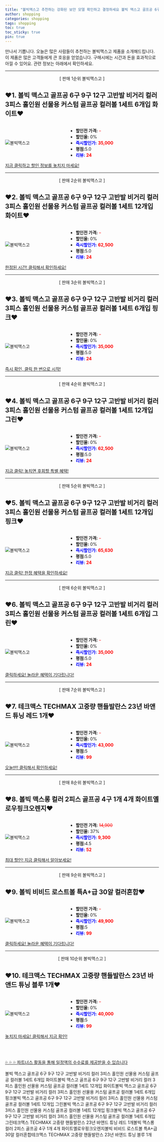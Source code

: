 ```yaml
---
title: "볼빅맥스고 추천하는 강화된 보안 모델 확인하고 결정하세요 볼빅 맥스고 골프공 6구 9구"
author: shopping
categories: shopping
tags: shopping
toc: true
toc_sticky: true
pin: true
---
```

만나서 기쁩니다. 오늘은 많은 사람들이 추천하는 볼빅맥스고 제품을 소개해드립니다. 이 제품은 많은 고객들에게 큰 호응을 얻었습니다. 구매시에는 시간과 돈을 효과적으로 아낄 수 있어요. 관련 정보는 아래에서 확인하세요.

---
<p class="toplist" style="margin: 0 auto; display: block; width: fit-content;">[ 판매 1순위 볼빅맥스고 ]</p>

<h2><strong>❤️1. 볼빅 맥스고 골프공 6구 9구 12구 고반발 비거리 컬러 3피스 홀인원 선물용 커스텀 골프공 컬러볼 1세트 6개입 화이트❤️</strong></h2>

<div style="display: flex; align-items: center;">
    <div style="flex: 0.4;">
        <img src="https://thumbnail8.coupangcdn.com/thumbnails/remote/230x230ex/image/vendor_inventory/02ba/73a2e3c9032af750b8a64dc45e520f8521d0f13a80fe314e9f1f49242435.jpg" alt="볼빅맥스고" style="max-width: 100%;">
    </div>
    <div style="flex: 0.6; margin-left: 10px;">
        <ul>
            <li><strong>할인전 가격:</strong> <del style="color: red;">-</del></li>
            <li><strong>할인율:</strong> 0%</li>
            <li><span style='color:blue'><strong>즉시할인가:</strong></span> <span style='color:red'><strong>35,000</strong></span></li>
            <li><strong>평점:</strong>5.0</li>
            <li><span style='color:blue'><strong>리뷰:</strong></span> <span style='color:red'><strong>24</strong></span></li>
        </ul>
    </div>
</div>
<div class="center">
    <a href="https://selin100587001.github.io?lptag=AF9450613&subid=githubio&pageKey=7961429198&traceid=V0-153&itemId=22011894422&vendorItemId=89059311097" class="myButton">
        지금 클릭하고 할인 정보를 놓치지 마세요!
    </a>
</div>


---
<p class="toplist" style="margin: 0 auto; display: block; width: fit-content;">[ 판매 2순위 볼빅맥스고 ]</p>

<h2><strong>❤️2. 볼빅 맥스고 골프공 6구 9구 12구 고반발 비거리 컬러 3피스 홀인원 선물용 커스텀 골프공 컬러볼 1세트 12개입 화이트❤️</strong></h2>

<div style="display: flex; align-items: center;">
    <div style="flex: 0.4;">
        <img src="https://thumbnail8.coupangcdn.com/thumbnails/remote/230x230ex/image/vendor_inventory/02ba/73a2e3c9032af750b8a64dc45e520f8521d0f13a80fe314e9f1f49242435.jpg" alt="볼빅맥스고" style="max-width: 100%;">
    </div>
    <div style="flex: 0.6; margin-left: 10px;">
        <ul>
            <li><strong>할인전 가격:</strong> <del style="color: red;">-</del></li>
            <li><strong>할인율:</strong> 0%</li>
            <li><span style='color:blue'><strong>즉시할인가:</strong></span> <span style='color:red'><strong>62,500</strong></span></li>
            <li><strong>평점:</strong>5.0</li>
            <li><span style='color:blue'><strong>리뷰:</strong></span> <span style='color:red'><strong>24</strong></span></li>
        </ul>
    </div>
</div>
<div class="center">
    <a href="https://selin100587001.github.io?lptag=AF9450613&subid=githubio&pageKey=7961429198&traceid=V0-153&itemId=22011894417&vendorItemId=89059311033" class="myButton">
        한정된 시간! 클릭해서 확인하세요!
    </a>
</div>


---
<p class="toplist" style="margin: 0 auto; display: block; width: fit-content;">[ 판매 3순위 볼빅맥스고 ]</p>

<h2><strong>❤️3. 볼빅 맥스고 골프공 6구 9구 12구 고반발 비거리 컬러 3피스 홀인원 선물용 커스텀 골프공 컬러볼 1세트 6개입 핑크❤️</strong></h2>

<div style="display: flex; align-items: center;">
    <div style="flex: 0.4;">
        <img src="https://thumbnail8.coupangcdn.com/thumbnails/remote/230x230ex/image/vendor_inventory/02ba/73a2e3c9032af750b8a64dc45e520f8521d0f13a80fe314e9f1f49242435.jpg" alt="볼빅맥스고" style="max-width: 100%;">
    </div>
    <div style="flex: 0.6; margin-left: 10px;">
        <ul>
            <li><strong>할인전 가격:</strong> <del style="color: red;">-</del></li>
            <li><strong>할인율:</strong> 0%</li>
            <li><span style='color:blue'><strong>즉시할인가:</strong></span> <span style='color:red'><strong>35,000</strong></span></li>
            <li><strong>평점:</strong>5.0</li>
            <li><span style='color:blue'><strong>리뷰:</strong></span> <span style='color:red'><strong>24</strong></span></li>
        </ul>
    </div>
</div>
<div class="center">
    <a href="https://selin100587001.github.io?lptag=AF9450613&subid=githubio&pageKey=7961429198&traceid=V0-153&itemId=22011894420&vendorItemId=89059311070" class="myButton">
        즉시 확인, 클릭 한 번으로 시작!
    </a>
</div>


---
<p class="toplist" style="margin: 0 auto; display: block; width: fit-content;">[ 판매 4순위 볼빅맥스고 ]</p>

<h2><strong>❤️4. 볼빅 맥스고 골프공 6구 9구 12구 고반발 비거리 컬러 3피스 홀인원 선물용 커스텀 골프공 컬러볼 1세트 12개입 그린❤️</strong></h2>

<div style="display: flex; align-items: center;">
    <div style="flex: 0.4;">
        <img src="https://thumbnail8.coupangcdn.com/thumbnails/remote/230x230ex/image/vendor_inventory/02ba/73a2e3c9032af750b8a64dc45e520f8521d0f13a80fe314e9f1f49242435.jpg" alt="볼빅맥스고" style="max-width: 100%;">
    </div>
    <div style="flex: 0.6; margin-left: 10px;">
        <ul>
            <li><strong>할인전 가격:</strong> <del style="color: red;">-</del></li>
            <li><strong>할인율:</strong> 0%</li>
            <li><span style='color:blue'><strong>즉시할인가:</strong></span> <span style='color:red'><strong>62,500</strong></span></li>
            <li><strong>평점:</strong>5.0</li>
            <li><span style='color:blue'><strong>리뷰:</strong></span> <span style='color:red'><strong>24</strong></span></li>
        </ul>
    </div>
</div>
<div class="center">
    <a href="https://selin100587001.github.io?lptag=AF9450613&subid=githubio&pageKey=7961429198&traceid=V0-153&itemId=22011894421&vendorItemId=89059311085" class="myButton">
        지금 클릭! 놓치면 후회할 특별 혜택!
    </a>
</div>


---
<p class="toplist" style="margin: 0 auto; display: block; width: fit-content;">[ 판매 5순위 볼빅맥스고 ]</p>

<h2><strong>❤️5. 볼빅 맥스고 골프공 6구 9구 12구 고반발 비거리 컬러 3피스 홀인원 선물용 커스텀 골프공 컬러볼 1세트 12개입 핑크❤️</strong></h2>

<div style="display: flex; align-items: center;">
    <div style="flex: 0.4;">
        <img src="https://thumbnail8.coupangcdn.com/thumbnails/remote/230x230ex/image/vendor_inventory/02ba/73a2e3c9032af750b8a64dc45e520f8521d0f13a80fe314e9f1f49242435.jpg" alt="볼빅맥스고" style="max-width: 100%;">
    </div>
    <div style="flex: 0.6; margin-left: 10px;">
        <ul>
            <li><strong>할인전 가격:</strong> <del style="color: red;">-</del></li>
            <li><strong>할인율:</strong> 0%</li>
            <li><span style='color:blue'><strong>즉시할인가:</strong></span> <span style='color:red'><strong>65,630</strong></span></li>
            <li><strong>평점:</strong>5.0</li>
            <li><span style='color:blue'><strong>리뷰:</strong></span> <span style='color:red'><strong>24</strong></span></li>
        </ul>
    </div>
</div>
<div class="center">
    <a href="https://selin100587001.github.io?lptag=AF9450613&subid=githubio&pageKey=7961429198&traceid=V0-153&itemId=22011894418&vendorItemId=89059311047" class="myButton">
        지금 클릭! 한정 혜택을 확인하세요!
    </a>
</div>


---
<p class="toplist" style="margin: 0 auto; display: block; width: fit-content;">[ 판매 6순위 볼빅맥스고 ]</p>

<h2><strong>❤️6. 볼빅 맥스고 골프공 6구 9구 12구 고반발 비거리 컬러 3피스 홀인원 선물용 커스텀 골프공 컬러볼 1세트 6개입 그린❤️</strong></h2>

<div style="display: flex; align-items: center;">
    <div style="flex: 0.4;">
        <img src="https://thumbnail8.coupangcdn.com/thumbnails/remote/230x230ex/image/vendor_inventory/02ba/73a2e3c9032af750b8a64dc45e520f8521d0f13a80fe314e9f1f49242435.jpg" alt="볼빅맥스고" style="max-width: 100%;">
    </div>
    <div style="flex: 0.6; margin-left: 10px;">
        <ul>
            <li><strong>할인전 가격:</strong> <del style="color: red;">-</del></li>
            <li><strong>할인율:</strong> 0%</li>
            <li><span style='color:blue'><strong>즉시할인가:</strong></span> <span style='color:red'><strong>35,000</strong></span></li>
            <li><strong>평점:</strong>5.0</li>
            <li><span style='color:blue'><strong>리뷰:</strong></span> <span style='color:red'><strong>24</strong></span></li>
        </ul>
    </div>
</div>
<div class="center">
    <a href="https://selin100587001.github.io?lptag=AF9450613&subid=githubio&pageKey=7961429198&traceid=V0-153&itemId=22011894419&vendorItemId=89059311059" class="myButton">
        클릭하세요! 놀라운 혜택이 기다립니다!
    </a>
</div>


---
<p class="toplist" style="margin: 0 auto; display: block; width: fit-content;">[ 판매 7순위 볼빅맥스고 ]</p>

<h2><strong>❤️7. 테크맥스 TECHMAX 고중량 핸들발란스 23년 바앤드 튜닝 레드 1개❤️</strong></h2>

<div style="display: flex; align-items: center;">
    <div style="flex: 0.4;">
        <img src="https://thumbnail10.coupangcdn.com/thumbnails/remote/230x230ex/image/vendor_inventory/3fa0/bbf9f2b828a576999af05c6f44f19088474a2789eab74cef3806e3a62d8f.png" alt="볼빅맥스고" style="max-width: 100%;">
    </div>
    <div style="flex: 0.6; margin-left: 10px;">
        <ul>
            <li><strong>할인전 가격:</strong> <del style="color: red;">-</del></li>
            <li><strong>할인율:</strong> 0%</li>
            <li><span style='color:blue'><strong>즉시할인가:</strong></span> <span style='color:red'><strong>43,000</strong></span></li>
            <li><strong>평점:</strong>5</li>
            <li><span style='color:blue'><strong>리뷰:</strong></span> <span style='color:red'><strong>99</strong></span></li>
        </ul>
    </div>
</div>
<div class="center">
    <a href="https://selin100587001.github.io?lptag=AF9450613&subid=githubio&pageKey=8205077720&traceid=V0-153&itemId=23532629407&vendorItemId=90558909877" class="myButton">
        오늘만! 클릭해서 확인하세요!
    </a>
</div>


---
<p class="toplist" style="margin: 0 auto; display: block; width: fit-content;">[ 판매 8순위 볼빅맥스고 ]</p>

<h2><strong>❤️8. 볼빅 맥스롱 컬러 2피스 골프공 4구 1개 4개 화이트옐로우핑크오렌지❤️</strong></h2>

<div style="display: flex; align-items: center;">
    <div style="flex: 0.4;">
        <img src="https://thumbnail9.coupangcdn.com/thumbnails/remote/230x230ex/image/vendor_inventory/4f83/eea8a90724c2ca57cc2b3427fd4342f59fd0e64584e3a4350d943ba0a6b1.jpg" alt="볼빅맥스고" style="max-width: 100%;">
    </div>
    <div style="flex: 0.6; margin-left: 10px;">
        <ul>
            <li><strong>할인전 가격:</strong> <del style="color: red;">14,900</del></li>
            <li><strong>할인율:</strong> 37%</li>
            <li><span style='color:blue'><strong>즉시할인가:</strong></span> <span style='color:red'><strong>9,300</strong></span></li>
            <li><strong>평점:</strong>4.5</li>
            <li><span style='color:blue'><strong>리뷰:</strong></span> <span style='color:red'><strong>52</strong></span></li>
        </ul>
    </div>
</div>
<div class="center">
    <a href="https://selin100587001.github.io?lptag=AF9450613&subid=githubio&pageKey=6122226099&traceid=V0-153&itemId=11612767047&vendorItemId=78906714941" class="myButton">
        최대 할인! 지금 클릭해서 알아보세요!
    </a>
</div>


---
<p class="toplist" style="margin: 0 auto; display: block; width: fit-content;">[ 판매 9순위 볼빅맥스고 ]</p>

<h2><strong>❤️9. 볼빅 비비드 로스트볼 특A+급 30알 컬러혼합❤️</strong></h2>

<div style="display: flex; align-items: center;">
    <div style="flex: 0.4;">
        <img src="https://thumbnail8.coupangcdn.com/thumbnails/remote/230x230ex/image/vendor_inventory/3b47/3a088ecc22b517cb6f4cb82a6aee891e9e9789a2f4600f9d588f5b2c46eb.jpeg" alt="볼빅맥스고" style="max-width: 100%;">
    </div>
    <div style="flex: 0.6; margin-left: 10px;">
        <ul>
            <li><strong>할인전 가격:</strong> <del style="color: red;">-</del></li>
            <li><strong>할인율:</strong> 0%</li>
            <li><span style='color:blue'><strong>즉시할인가:</strong></span> <span style='color:red'><strong>49,900</strong></span></li>
            <li><strong>평점:</strong>5</li>
            <li><span style='color:blue'><strong>리뷰:</strong></span> <span style='color:red'><strong>99</strong></span></li>
        </ul>
    </div>
</div>
<div class="center">
    <a href="https://selin100587001.github.io?lptag=AF9450613&subid=githubio&pageKey=8185716534&traceid=V0-153&itemId=23409681697&vendorItemId=90386248049" class="myButton">
        클릭하세요! 놀라운 혜택이 기다립니다!
    </a>
</div>


---
<p class="toplist" style="margin: 0 auto; display: block; width: fit-content;">[ 판매 10순위 볼빅맥스고 ]</p>

<h2><strong>❤️10. 테크맥스 TECHMAX 고중량 핸들발란스 23년 바앤드 튜닝 블루 1개❤️</strong></h2>

<div style="display: flex; align-items: center;">
    <div style="flex: 0.4;">
        <img src="https://thumbnail10.coupangcdn.com/thumbnails/remote/230x230ex/image/vendor_inventory/3fa0/bbf9f2b828a576999af05c6f44f19088474a2789eab74cef3806e3a62d8f.png" alt="볼빅맥스고" style="max-width: 100%;">
    </div>
    <div style="flex: 0.6; margin-left: 10px;">
        <ul>
            <li><strong>할인전 가격:</strong> <del style="color: red;">-</del></li>
            <li><strong>할인율:</strong> 0%</li>
            <li><span style='color:blue'><strong>즉시할인가:</strong></span> <span style='color:red'><strong>40,000</strong></span></li>
            <li><strong>평점:</strong>5</li>
            <li><span style='color:blue'><strong>리뷰:</strong></span> <span style='color:red'><strong>99</strong></span></li>
        </ul>
    </div>
</div>
<div class="center">
    <a href="https://selin100587001.github.io?lptag=AF9450613&subid=githubio&pageKey=8205077779&traceid=V0-153&itemId=23532629601&vendorItemId=90558909891" class="myButton">
        놓치지 마세요! 클릭해서 지금 확인!
    </a>
</div>

<br><br><br>[💦 💦 💦 파트너스 활동을 통해 일정액의 수수료를 제공받을 수 있습니다](https://link.coupang.com/a/bcpT2c)<br><br>볼빅 맥스고 골프공 6구 9구 12구 고반발 비거리 컬러 3피스 홀인원 선물용 커스텀 골프공 컬러볼 1세트 6개입 화이트볼빅 맥스고 골프공 6구 9구 12구 고반발 비거리 컬러 3피스 홀인원 선물용 커스텀 골프공 컬러볼 1세트 12개입 화이트볼빅 맥스고 골프공 6구 9구 12구 고반발 비거리 컬러 3피스 홀인원 선물용 커스텀 골프공 컬러볼 1세트 6개입 핑크볼빅 맥스고 골프공 6구 9구 12구 고반발 비거리 컬러 3피스 홀인원 선물용 커스텀 골프공 컬러볼 1세트 12개입 그린볼빅 맥스고 골프공 6구 9구 12구 고반발 비거리 컬러 3피스 홀인원 선물용 커스텀 골프공 컬러볼 1세트 12개입 핑크볼빅 맥스고 골프공 6구 9구 12구 고반발 비거리 컬러 3피스 홀인원 선물용 커스텀 골프공 컬러볼 1세트 6개입 그린테크맥스 TECHMAX 고중량 핸들발란스 23년 바앤드 튜닝 레드 1개볼빅 맥스롱 컬러 2피스 골프공 4구 1개 4개 화이트옐로우핑크오렌지볼빅 비비드 로스트볼 특A+급 30알 컬러혼합테크맥스 TECHMAX 고중량 핸들발란스 23년 바앤드 튜닝 블루 1개